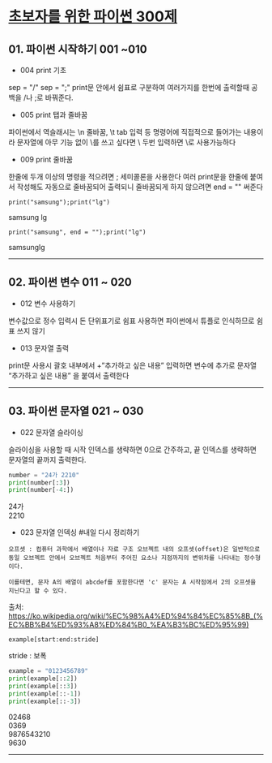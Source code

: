 # [초보자를 위한 파이썬 300제](https://wikidocs.net/book/922)

## 01. 파이썬 시작하기 001 ~010

- 004 print 기초

sep = "/"
sep = ";"
print문 안에서 쉼표로 구분하여 여러가지를 한번에 출력할때 공백을 /나 ;로 바꿔준다.

- 005 print 탭과 줄바꿈

파이썬에서 역슬래시는 \n 줄바꿈, \t tab 입력 등 명령어에 직접적으로 들어가는 내용이라 문자열에 아무 기능 없이 \를 쓰고 싶다면 \\ 두번 입력하면 \로 사용가능하다

- 009 print 줄바꿈

한줄에 두개 이상의 명령을 적으려면 ; 세미콜론을 사용한다
여러 print문을 한줄에 붙여서 작성해도 자동으로 줄바꿈되어 출력되니 줄바꿈되게 하지 않으려면 end = "" 써준다

```
print("samsung");print("lg")
```

samsung
lg

```
print("samsung", end = "");print("lg")
```

samsunglg

---

## 02. 파이썬 변수 011 ~ 020

- 012 변수 사용하기

변수값으로 정수 입력시 돈 단위표기로 쉼표 사용하면 파이썬에서 튜플로 인식하므로 쉼표 쓰지 않기

- 013 문자열 출력

print문 사용시 괄호 내부에서 +”추가하고 싶은 내용” 입력하면 변수에 추가로 문자열 “추가하고 싶은 내용” 을 붙여서 출력한다

---

## 03. 파이썬 문자열 021 ~ 030

- 022 문자열 슬라이싱

슬라이싱을 사용할 때 시작 인덱스를 생략하면 0으로 간주하고, 끝 인덱스를 생략하면 문자열의 끝까지 출력한다.

```python
number = "24가 2210"
print(number[:3])
print(number[-4:])
```

24가  
2210

- 023 문자열 인덱싱 #내일 다시 정리하기

```
오프셋 : 컴퓨터 과학에서 배열이나 자료 구조 오브젝트 내의 오프셋(offset)은 일반적으로 동일 오브젝트 안에서 오브젝트 처음부터 주어진 요소나 지점까지의 변위차를 나타내는 정수형이다.

이를테면, 문자 A의 배열이 abcdef를 포함한다면 'c' 문자는 A 시작점에서 2의 오프셋을 지닌다고 할 수 있다.
```

출처: https://ko.wikipedia.org/wiki/%EC%98%A4%ED%94%84%EC%85%8B_(%EC%BB%B4%ED%93%A8%ED%84%B0_%EA%B3%BC%ED%95%99)

`example[start:end:stride]`

stride : 보폭

```python
example = "0123456789"
print(example[::2])
print(example[::3])
print(example[::-1])
print(example[::-3])
```

02468  
0369  
9876543210  
9630

---
